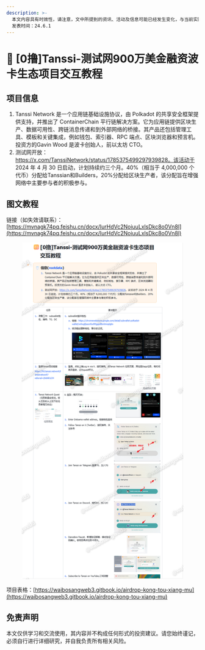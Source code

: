 ```yaml
---
description: >-
  本文内容具有时效性，请注意，文中所提到的资讯、活动及信息可能已经发生变化，与当前实际情况有所不同。我们建议您在做出任何决策之前，始终进行自主研究和验证。
  发表时间：24.6.1
---
```


# 🤑 \[0撸]Tanssi-测试网900万美金融资波卡生态项目交互教程

## **项目信息**

1. Tanssi Network 是一个应用链基础设施协议，由 Polkadot 的共享安全框架提供支持，并推出了 ContainerChain 平行链解决方案。它为应用链提供区块生产、数据可用性、跨链消息传递和到外部网络的桥接。其产品还包括管理工具、模板和关键集成，例如钱包、索引器、RPC 端点、区块浏览器和预言机。投资方的Gavin Wood 是波卡创始人，前以太坊 CTO。
2. 测试网开放：https://x.com/TanssiNetwork/status/1785375499297939828。该活动于 2024 年 4 月 30 日启动，计划持续约三个月。40%（相当于 4,000,000 个代币）分配给Tanssian和Builders，20%分配给区块生产者，该分配旨在增强网络中主要参与者的积极参与。

## 图文教程

链接（如失效请联系）：[https://mvnagk74pq.feishu.cn/docx/IurHdVc2NoiuuLxlsDkc8o0Vn8l](https://mvnagk74pq.feishu.cn/docx/IurHdVc2NoiuuLxlsDkc8o0Vn8l)

<figure><img src="../.gitbook/assets/image.png" alt=""><figcaption></figcaption></figure>

项目表格：[https://waibosangweb3.gitbook.io/airdrop-kong-tou-xiang-mu](https://waibosangweb3.gitbook.io/airdrop-kong-tou-xiang-mu)

## 免责声明 <a href="#mian-ze-sheng-ming" id="mian-ze-sheng-ming"></a>

本文仅供学习和交流使用，其内容并不构成任何形式的投资建议。请您始终谨记，必须自行进行详细研究，并自我负责所有相关风险。
